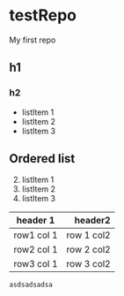 # testRepo
My first repo

## h1
### h2

* listItem 1
* listItem 2
* listItem 3

## Ordered list
2. listItem 1
2. listItem 2
2. listItem 3

|header 1|header2|
|:---:|---:|
|row1 col 1| row 1 col2|
|row2 col 1| row 2 col2|
|row3 col 1| row 3 col2|

```
asdsadsadsa
```

``` javascript
